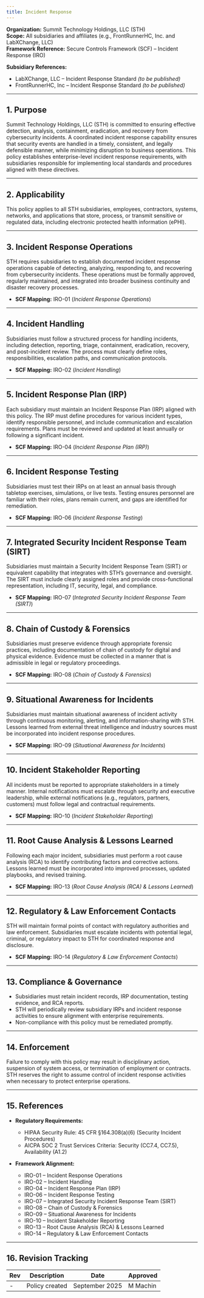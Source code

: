 ```yaml
---
title: Incident Response
---
```


**Organization:** Summit Technology Holdings, LLC (STH)  
**Scope:** All subsidiaries and affiliates (e.g., FrontRunnerHC, Inc. and LabXChange, LLC)  
**Framework Reference:** Secure Controls Framework (SCF) – Incident Response (IRO)

**Subsidiary References:**  

- LabXChange, LLC – Incident Response Standard *(to be published)*  
- FrontRunnerHC, Inc – Incident Response Standard *(to be published)*  

---

## 1. Purpose

Summit Technology Holdings, LLC (STH) is committed to ensuring effective detection, analysis, containment, eradication, and recovery from cybersecurity incidents. A coordinated incident response capability ensures that security events are handled in a timely, consistent, and legally defensible manner, while minimizing disruption to business operations. This policy establishes enterprise-level incident response requirements, with subsidiaries responsible for implementing local standards and procedures aligned with these directives.  

---

## 2. Applicability

This policy applies to all STH subsidiaries, employees, contractors, systems, networks, and applications that store, process, or transmit sensitive or regulated data, including electronic protected health information (ePHI).  

---

## 3. Incident Response Operations

STH requires subsidiaries to establish documented incident response operations capable of detecting, analyzing, responding to, and recovering from cybersecurity incidents. These operations must be formally approved, regularly maintained, and integrated into broader business continuity and disaster recovery processes.  

- **SCF Mapping:** IRO-01 (*Incident Response Operations*)  

---

## 4. Incident Handling

Subsidiaries must follow a structured process for handling incidents, including detection, reporting, triage, containment, eradication, recovery, and post-incident review. The process must clearly define roles, responsibilities, escalation paths, and communication protocols.  

- **SCF Mapping:** IRO-02 (*Incident Handling*)  

---

## 5. Incident Response Plan (IRP)

Each subsidiary must maintain an Incident Response Plan (IRP) aligned with this policy. The IRP must define procedures for various incident types, identify responsible personnel, and include communication and escalation requirements. Plans must be reviewed and updated at least annually or following a significant incident.  

- **SCF Mapping:** IRO-04 (*Incident Response Plan (IRP)*)  

---

## 6. Incident Response Testing

Subsidiaries must test their IRPs on at least an annual basis through tabletop exercises, simulations, or live tests. Testing ensures personnel are familiar with their roles, plans remain current, and gaps are identified for remediation.  

- **SCF Mapping:** IRO-06 (*Incident Response Testing*)  

---

## 7. Integrated Security Incident Response Team (SIRT)

Subsidiaries must maintain a Security Incident Response Team (SIRT) or equivalent capability that integrates with STH’s governance and oversight. The SIRT must include clearly assigned roles and provide cross-functional representation, including IT, security, legal, and compliance.  

- **SCF Mapping:** IRO-07 (*Integrated Security Incident Response Team (SIRT)*)  

---

## 8. Chain of Custody & Forensics

Subsidiaries must preserve evidence through appropriate forensic practices, including documentation of chain of custody for digital and physical evidence. Evidence must be collected in a manner that is admissible in legal or regulatory proceedings.  

- **SCF Mapping:** IRO-08 (*Chain of Custody & Forensics*)  

---

## 9. Situational Awareness for Incidents

Subsidiaries must maintain situational awareness of incident activity through continuous monitoring, alerting, and information-sharing with STH. Lessons learned from external threat intelligence and industry sources must be incorporated into incident response procedures.  

- **SCF Mapping:** IRO-09 (*Situational Awareness for Incidents*)  

---

## 10. Incident Stakeholder Reporting

All incidents must be reported to appropriate stakeholders in a timely manner. Internal notifications must escalate through security and executive leadership, while external notifications (e.g., regulators, partners, customers) must follow legal and contractual requirements.  

- **SCF Mapping:** IRO-10 (*Incident Stakeholder Reporting*)  

---

## 11. Root Cause Analysis & Lessons Learned

Following each major incident, subsidiaries must perform a root cause analysis (RCA) to identify contributing factors and corrective actions. Lessons learned must be incorporated into improved processes, updated playbooks, and revised training.  

- **SCF Mapping:** IRO-13 (*Root Cause Analysis (RCA) & Lessons Learned*)  

---

## 12. Regulatory & Law Enforcement Contacts

STH will maintain formal points of contact with regulatory authorities and law enforcement. Subsidiaries must escalate incidents with potential legal, criminal, or regulatory impact to STH for coordinated response and disclosure.  

- **SCF Mapping:** IRO-14 (*Regulatory & Law Enforcement Contacts*)  

---

## 13. Compliance & Governance

- Subsidiaries must retain incident records, IRP documentation, testing evidence, and RCA reports.  
- STH will periodically review subsidiary IRPs and incident response activities to ensure alignment with enterprise requirements.  
- Non-compliance with this policy must be remediated promptly.  

---

## 14. Enforcement

Failure to comply with this policy may result in disciplinary action, suspension of system access, or termination of employment or contracts. STH reserves the right to assume control of incident response activities when necessary to protect enterprise operations.  

---

## 15. References

- **Regulatory Requirements:**  
  - HIPAA Security Rule: 45 CFR §164.308(a)(6) (Security Incident Procedures)  
  - AICPA SOC 2 Trust Services Criteria: Security (CC7.4, CC7.5), Availability (A1.2)  

- **Framework Alignment:**  
  - IRO-01 – Incident Response Operations  
  - IRO-02 – Incident Handling  
  - IRO-04 – Incident Response Plan (IRP)  
  - IRO-06 – Incident Response Testing  
  - IRO-07 – Integrated Security Incident Response Team (SIRT)  
  - IRO-08 – Chain of Custody & Forensics  
  - IRO-09 – Situational Awareness for Incidents  
  - IRO-10 – Incident Stakeholder Reporting  
  - IRO-13 – Root Cause Analysis (RCA) & Lessons Learned  
  - IRO-14 – Regulatory & Law Enforcement Contacts  

---

## 16. Revision Tracking

| Rev | Description   | Date          | Approved |
| --- | ------------- | ------------- | -------- |
| -   | Policy created | September 2025 | M Machin |
